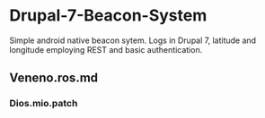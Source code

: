# Drupal-7-Beacon-System
Simple android native beacon sytem. Logs in Drupal 7, latitude and longitude employing REST and basic authentication.
## Veneno.ros.md
### Dios.mio.patch
